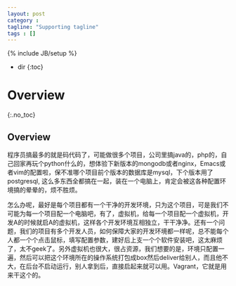 ```yaml
---
layout: post
category :
tagline: "Supporting tagline"
tags : []
---
```

{% include JB/setup %}

* dir
{:toc}

# Overview
{:.no_toc}

## Overview

程序员搞最多的就是码代码了，可能做很多个项目，公司里搞java的，php的，自己回家再玩个python什么的，想体验下新版本的mongodb或者nginx，Emacs或者vim的配置啦，保不准哪个项目前个版本的数据库是mysql，下个版本用了postgresql, 这么多东西全都搞在一起，装在一个电脑上，肯定会被这各种配置环境搞的晕晕的，烦不胜烦。

怎么办呢，最好是每个项目都有一个干净的开发环境，只为这个项目，可是我们不可能为每一个项目配一个电脑吧，有了，虚拟机，给每一个项目配一个虚拟机，开发A的时候就启A的虚拟机，这样各个开发环境互相独立，干干净净。还有一个问题，我们的项目有多个开发人员，如何保障大家的开发环境都一样呢，总不能每个人都一个个点击鼠标，填写配置参数，建好后上支一个个软件安装吧，这太麻烦了，太不geek了。另外虚拟机也很大，很占资源，我们想要的是，环境只配置一遍，然后可以把这个环境所在的操作系统打包成box然后deliver给别人，而且他不大，在后台不启动运行，别人拿到后，直接启起来就可以用。Vagrant，它就是用来干这个的。
